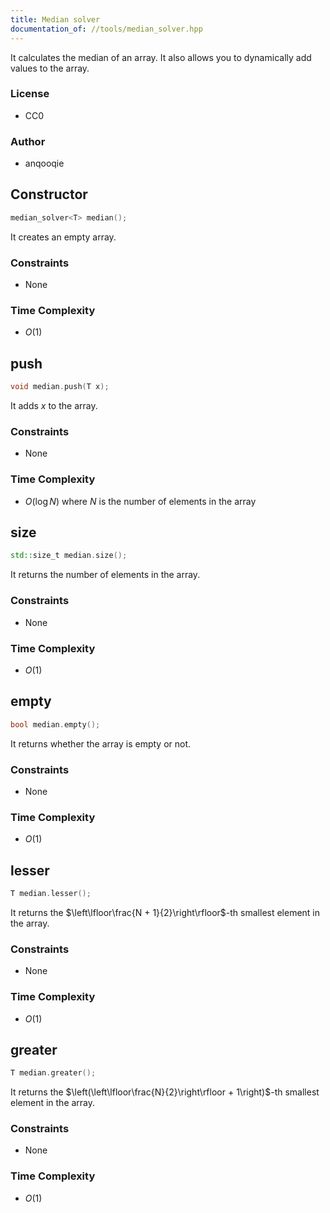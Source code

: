 ```yaml
---
title: Median solver
documentation_of: //tools/median_solver.hpp
---
```


It calculates the median of an array.
It also allows you to dynamically add values to the array.

### License
- CC0

### Author
- anqooqie

## Constructor
```cpp
median_solver<T> median();
```

It creates an empty array.

### Constraints
- None

### Time Complexity
- $O(1)$

## push
```cpp
void median.push(T x);
```

It adds $x$ to the array.

### Constraints
- None

### Time Complexity
- $O(\log N)$ where $N$ is the number of elements in the array

## size
```cpp
std::size_t median.size();
```

It returns the number of elements in the array.

### Constraints
- None

### Time Complexity
- $O(1)$

## empty
```cpp
bool median.empty();
```

It returns whether the array is empty or not.

### Constraints
- None

### Time Complexity
- $O(1)$

## lesser
```cpp
T median.lesser();
```

It returns the $\left\lfloor\frac{N + 1}{2}\right\rfloor$-th smallest element in the array.

### Constraints
- None

### Time Complexity
- $O(1)$

## greater
```cpp
T median.greater();
```

It returns the $\left(\left\lfloor\frac{N}{2}\right\rfloor + 1\right)$-th smallest element in the array.

### Constraints
- None

### Time Complexity
- $O(1)$
